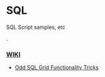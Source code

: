 # SQL
SQL Script samples, etc


.

### [WIKI](https://github.com/hello-nls/sql/wiki)

* [Odd SQL Grid Functionality Tricks](https://github.com/hello-nls/sql/wiki/Odd-SQL-Grid-Functionality-Tricks)

